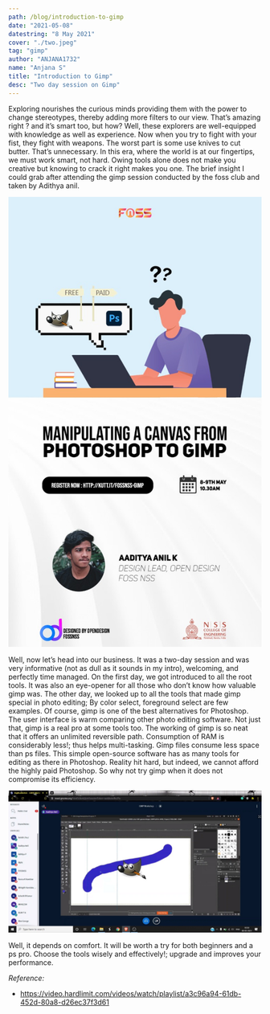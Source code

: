```yaml
---
path: /blog/introduction-to-gimp
date: "2021-05-08"
datestring: "8 May 2021"
cover: "./two.jpeg"
tag: "gimp"
author: "ANJANA1732"
name: "Anjana S"
title: "Introduction to Gimp"
desc: "Two day session on Gimp"
---
```



Exploring nourishes the curious minds providing them with the power to change stereotypes, thereby adding more filters to our view. That’s amazing right ? and it’s smart too, but how? Well, these explorers are well-equipped with knowledge as well as experience. Now when you try to fight with your fist, they fight with weapons. The worst part is some use knives to cut butter. That’s unnecessary. In this era, where the world is at our fingertips, we must work smart, not hard. Owing tools alone does not make you creative but knowing to crack it right makes you one. The brief insight I could grab after attending the gimp session conducted by the foss club and taken by Adithya anil.


![Poster](./one.jpeg)

Well, now let’s head into our business.  It was a two-day session and was very informative (not as dull as it sounds in my intro), welcoming, and perfectly time managed. On the first day, we got introduced to all the root tools. It was also an eye-opener for all those who don’t know how valuable gimp was. The other day, we looked up to all the tools that made gimp special in photo editing; By color select, foreground select are few examples. Of course, gimp is one of the best alternatives for Photoshop. The user interface is warm comparing other photo editing software. Not just that, gimp is a real pro at some tools too. The working of gimp is so neat that it offers an unlimited reversible path. Consumption of RAM is considerably less!; thus helps multi-tasking. Gimp files consume less space than ps files. This simple open-source software has as many tools for editing as there in Photoshop. Reality hit hard, but indeed, we cannot afford the highly paid Photoshop. So why not try gimp when it does not compromise its efficiency.


![Session picture](./two.jpeg)


Well, it depends on comfort.  It will be worth a try for both beginners and a ps pro. Choose the tools wisely and effectively!; upgrade and improves your performance.



_Reference:_

- https://video.hardlimit.com/videos/watch/playlist/a3c96a94-61db-452d-80a8-d26ec37f3d61

